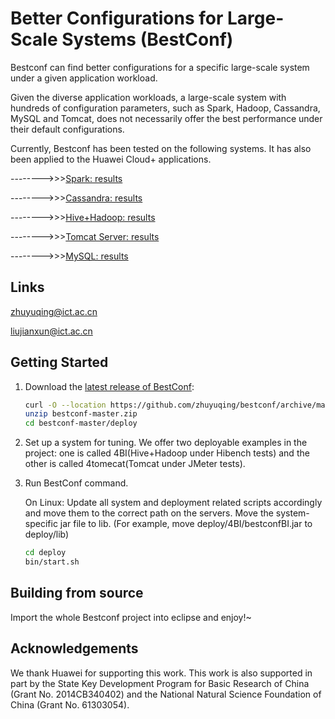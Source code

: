 
Better Configurations for Large-Scale Systems (BestConf)
====================================

Bestconf can find better configurations for a specific large-scale system under a given application workload.

Given the diverse application workloads, a large-scale system with hundreds of configuration parameters, such as Spark, 
Hadoop, Cassandra, MySQL and Tomcat, does not necessarily offer the best performance under their default configurations.

Currently, Bestconf has been tested on the following systems. It has also been applied to the Huawei Cloud+ applications. 

-------->>>[Spark: results](https://github.com/zhuyuqing/bestconf/blob/master/doc/spark.md)

-------->>>[Cassandra: results](https://github.com/zhuyuqing/bestconf/blob/master/doc/cassandra.md)

-------->>>[Hive+Hadoop: results](https://github.com/zhuyuqing/bestconf/blob/master/doc/hadoop.md)

-------->>>[Tomcat Server: results](https://github.com/zhuyuqing/bestconf/blob/master/doc/tomcat.md)

-------->>>[MySQL: results](https://github.com/zhuyuqing/bestconf/blob/master/doc/mysql.md)


Links
-----

zhuyuqing@ict.ac.cn

liujianxun@ict.ac.cn


Getting Started
---------------

1. Download the [latest release of BestConf](https://github.com/zhuyuqing/bestconf/archive/master.zip):

    ```sh
    curl -O --location https://github.com/zhuyuqing/bestconf/archive/master.zip
    unzip bestconf-master.zip
    cd bestconf-master/deploy
    ```
    
2. Set up a system for tuning. We offer two deployable examples in the project: one is called 
   4BI(Hive+Hadoop under Hibench tests) and the other is called 4tomecat(Tomcat under JMeter tests).

3. Run BestConf command. 

    On Linux:
    Update all system and deployment related scripts accordingly and move them to the
    correct path on the servers.
    Move the system-specific jar file to lib. (For example, move deploy/4BI/bestconfBI.jar
    to deploy/lib)
    ```sh
    cd deploy
    bin/start.sh
    ```
Building from source
--------------------

Import the whole Bestconf project into eclipse and enjoy!~


Acknowledgements
--------------------

We thank Huawei for supporting this work. This work is also supported in part by the State Key Development Program for Basic Research of China (Grant No. 2014CB340402) and the National Natural Science Foundation of China (Grant No. 61303054).
